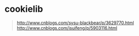 <!-- cookielib.md --- 
;; 
;; Description: 
;; Author: Hongyi Wu(吴鸿毅)
;; Email: wuhongyi@qq.com 
;; Created: 六 6月 17 22:56:20 2017 (+0800)
;; Last-Updated: 六 6月 17 22:59:20 2017 (+0800)
;;           By: Hongyi Wu(吴鸿毅)
;;     Update #: 2
;; URL: http://wuhongyi.cn -->

# cookielib



> http://www.cnblogs.com/sysu-blackbear/p/3629770.html
> http://www.cnblogs.com/isuifeng/p/5903116.html

<!-- cookielib.md ends here -->

